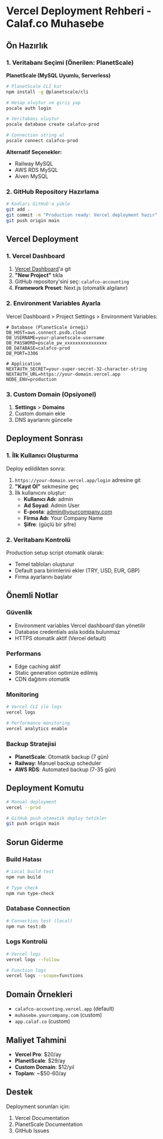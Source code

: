 # Vercel Deployment Rehberi - Calaf.co Muhasebe

## Ön Hazırlık

### 1. Veritabanı Seçimi (Önerilen: PlanetScale)

**PlanetScale (MySQL Uyumlu, Serverless)**
```bash
# PlanetScale CLI kur
npm install -g @planetscale/cli

# Hesap oluştur ve giriş yap
pscale auth login

# Veritabanı oluştur
pscale database create calafco-prod

# Connection string al
pscale connect calafco-prod
```

**Alternatif Seçenekler:**
- Railway MySQL
- AWS RDS MySQL
- Aiven MySQL

### 2. GitHub Repository Hazırlama
```bash
# Kodları GitHub'a yükle
git add .
git commit -m "Production ready: Vercel deployment hazır"
git push origin main
```

## Vercel Deployment

### 1. Vercel Dashboard
1. [Vercel Dashboard](https://vercel.com/dashboard)'a git
2. **"New Project"** tıkla
3. GitHub repository'sini seç: `calafco-accounting`
4. **Framework Preset**: Next.js (otomatik algılanır)

### 2. Environment Variables Ayarla
Vercel Dashboard > Project Settings > Environment Variables:

```env
# Database (PlanetScale örneği)
DB_HOST=aws.connect.psdb.cloud
DB_USERNAME=your-planetscale-username
DB_PASSWORD=pscale_pw_xxxxxxxxxxxxxxxx
DB_DATABASE=calafco-prod
DB_PORT=3306

# Application
NEXTAUTH_SECRET=your-super-secret-32-character-string
NEXTAUTH_URL=https://your-domain.vercel.app
NODE_ENV=production
```

### 3. Custom Domain (Opsiyonel)
1. **Settings** > **Domains**
2. Custom domain ekle
3. DNS ayarlarını güncelle

## Deployment Sonrası

### 1. İlk Kullanıcı Oluşturma
Deploy edildikten sonra:
1. `https://your-domain.vercel.app/login` adresine git
2. **"Kayıt Ol"** sekmesine geç
3. İlk kullanıcını oluştur:
   - **Kullanıcı Adı**: admin
   - **Ad Soyad**: Admin User
   - **E-posta**: admin@yourcompany.com
   - **Firma Adı**: Your Company Name
   - **Şifre**: (güçlü bir şifre)

### 2. Veritabanı Kontrolü
Production setup script otomatik olarak:
- Temel tabloları oluşturur
- Default para birimlerini ekler (TRY, USD, EUR, GBP)
- Firma ayarlarını başlatır

## Önemli Notlar

### Güvenlik
- Environment variables Vercel dashboard'dan yönetilir
- Database credentials asla kodda bulunmaz
- HTTPS otomatik aktif (Vercel default)

### Performans
- Edge caching aktif
- Static generation optimize edilmiş
- CDN dağıtımı otomatik

### Monitoring
```bash
# Vercel CLI ile logs
vercel logs

# Performance monitoring
vercel analytics enable
```

### Backup Stratejisi
- **PlanetScale**: Otomatik backup (7 gün)
- **Railway**: Manuel backup scheduler
- **AWS RDS**: Automated backup (7-35 gün)

## Deployment Komutu
```bash
# Manual deployment
vercel --prod

# GitHub push otomatik deploy tetikler
git push origin main
```

## Sorun Giderme

### Build Hatası
```bash
# Local build test
npm run build

# Type check
npm run type-check
```

### Database Connection
```bash
# Connection test (local)
npm run test:db
```

### Logs Kontrolü
```bash
# Vercel logs
vercel logs --follow

# Function logs
vercel logs --scope=functions
```

## Domain Örnekleri
- `calafco-accounting.vercel.app` (default)
- `muhasebe.yourcompany.com` (custom)
- `app.calaf.co` (custom)

## Maliyet Tahmini
- **Vercel Pro**: $20/ay
- **PlanetScale**: $29/ay
- **Custom Domain**: $12/yıl
- **Toplam**: ~$50-60/ay

## Destek
Deployment sorunları için:
1. Vercel Documentation
2. PlanetScale Documentation  
3. GitHub Issues
